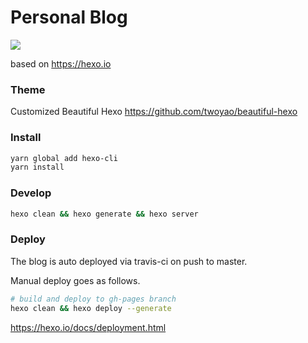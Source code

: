 # Personal Blog
[![](https://travis-ci.org/madnight/docker-alpine-wkhtmltopdf.svg)](https://travis-ci.org/madnight/docker-alpine-wkhtmltopdf)

based on https://hexo.io


### Theme
Customized Beautiful Hexo
https://github.com/twoyao/beautiful-hexo

### Install
```bash
yarn global add hexo-cli
yarn install
```

### Develop
```bash
hexo clean && hexo generate && hexo server
```

### Deploy
The blog is auto deployed via travis-ci on push to master.

Manual deploy goes as follows.
```bash
# build and deploy to gh-pages branch
hexo clean && hexo deploy --generate
```

https://hexo.io/docs/deployment.html
